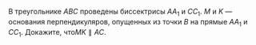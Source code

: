 В треугольнике $ABC$ проведены биссектрисы $A{{A}_{1}}$  и $C{{C}_{1}}$.  $M$ и $K$  — основания перпендикуляров, опущенных из точки $B$ на прямые $A{{A}_{1}}$  и $C{{C}_{1}}$. Докажите, что$MK \parallel AC$.